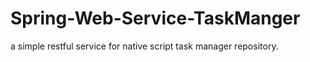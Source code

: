 # Spring-Web-Service-TaskManger

a simple restful service for native script task manager repository.
